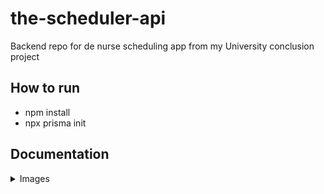 # the-scheduler-api

Backend repo for de nurse scheduling app from my University conclusion project

## How to run

- npm install
- npx prisma init

## Documentation
<details>
<summary>Images</summary>

### Check more into the assets folder

* Api Overview
![Api overview](./assets/Api%20-%20visão%20macro.png)

* Database diagram
![Api overview](./assets/diagrama-banco-de-dados.png)

* Scheduling general sequence diagram
![Api overview](./assets/diagrama-sequencia-dimensionamento.png)

* Login sequence diagram
![Api overview](./assets/diagrama-sequencia-login.png)

* Login sequence diagram
![Api overview](./assets/diagrama-sequencia-login.png)

* user/create api aroute sequence diagram
![Api overview](./assets/diagrama-sequencia.png)
</details>